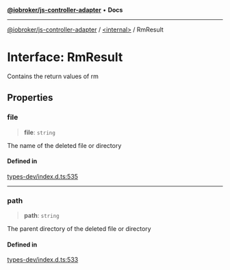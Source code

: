 [**@iobroker/js-controller-adapter**](../../README.md) • **Docs**

***

[@iobroker/js-controller-adapter](../../globals.md) / [\<internal\>](../README.md) / RmResult

# Interface: RmResult

Contains the return values of rm

## Properties

### file

> **file**: `string`

The name of the deleted file or directory

#### Defined in

[types-dev/index.d.ts:535](https://github.com/ioBroker/ioBroker.js-controller/blob/77e3ad19ba544ef59ab9929a52ba17e35b9cc80a/packages/types-dev/index.d.ts#L535)

***

### path

> **path**: `string`

The parent directory of the deleted file or directory

#### Defined in

[types-dev/index.d.ts:533](https://github.com/ioBroker/ioBroker.js-controller/blob/77e3ad19ba544ef59ab9929a52ba17e35b9cc80a/packages/types-dev/index.d.ts#L533)
